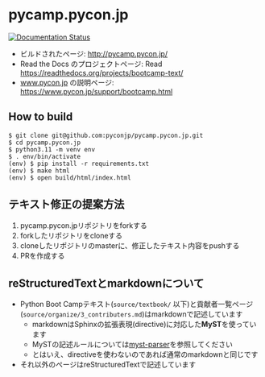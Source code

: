 # pycamp.pycon.jp

[![Documentation Status](https://readthedocs.org/projects/bootcamp-text/badge/?version=latest)](http://bootcamp-text.readthedocs.io/?badge=latest)

* ビルドされたページ: http://pycamp.pycon.jp/
* Read the Docs のプロジェクトページ: Read https://readthedocs.org/projects/bootcamp-text/
* www.pycon.jp の説明ページ: https://www.pycon.jp/support/bootcamp.html

## How to build

```
$ git clone git@github.com:pyconjp/pycamp.pycon.jp.git
$ cd pycamp.pycon.jp
$ python3.11 -m venv env
$ . env/bin/activate
(env) $ pip install -r requirements.txt
(env) $ make html
(env) $ open build/html/index.html
```

## テキスト修正の提案方法

1. pycamp.pycon.jpリポジトリをforkする
2. forkしたリポジトリをcloneする
3. cloneしたリポジトリのmasterに、修正したテキスト内容をpushする
4. PRを作成する

## reStructuredTextとmarkdownについて

* Python Boot Campテキスト(`source/textbook/` 以下)と貢献者一覧ページ(`source/organize/3_contributers.md`)はmarkdownで記述しています
  * markdownはSphinxの拡張表現(directive)に対応した**MyST**を使っています
  * MySTの記述ルールについては[myst-parser](https://myst-parser.readthedocs.io/)を参照してください
  * とはいえ、directiveを使わないのであれば通常のmarkdownと同じです
* それ以外のページはreStructuredTextで記述しています
